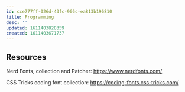 ```yaml
---
id: cce777ff-026d-43fc-966c-ea813b196810
title: Programming
desc: ''
updated: 1611403828359
created: 1611403671737
---
```


## Resources

Nerd Fonts, collection and Patcher: https://www.nerdfonts.com/

CSS Tricks coding font collection:
https://coding-fonts.css-tricks.com/
